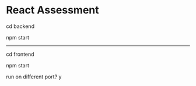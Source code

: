 # React Assessment

cd backend

npm start

------------------------
cd frontend

npm start

run on different port? y
